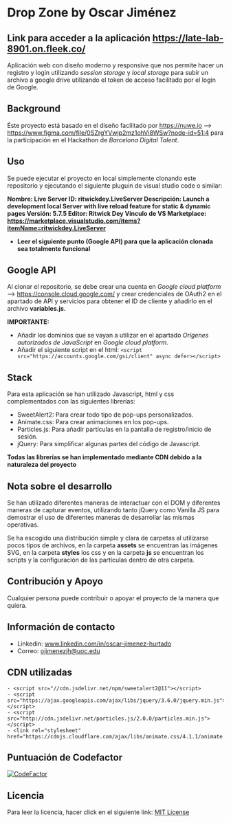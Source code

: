 # Drop Zone by Oscar Jiménez
## Link para acceder a la aplicación https://late-lab-8901.on.fleek.co/

Aplicación web con diseño moderno y responsive que nos permite hacer un registro y login utilizando *session storage* y *local storage* para subir un archivo a google drive utilizando el token de acceso facilitado por el login de Google.

## Background
Éste proyecto está basado en el diseño facilitado por https://nuwe.io --> https://www.figma.com/file/0SZrgYVwjp2mz1ohVi8WSw?node-id=51:4 para la participación en el Hackathon de *Barcelona Digital Talent*.

## Uso
Se puede ejecutar el proyecto en local simplemente clonando este repositorio y ejecutando el siguiente pluguin de visual studio code o similar:  

**Nombre: Live Server
ID: ritwickdey.LiveServer
Descripción: Launch a development local Server with live reload feature for static & dynamic pages
Versión: 5.7.5
Editor: Ritwick Dey
Vínculo de VS Marketplace: https://marketplace.visualstudio.com/items?itemName=ritwickdey.LiveServer**
- **Leer el siguiente punto (Google API) para que la aplicación clonada sea totalmente funcional**

## Google API
Al clonar el repositorio, se debe crear una cuenta en *Google cloud platform* --> https://console.cloud.google.com/ y crear credenciales de OAuth2 en el apartado de API y servicios para obtener el ID de cliente y añadirlo en el archivo **variables.js.**

**IMPORTANTE:**
- Añadir los dominios que se vayan a utilizar en el apartado *Orígenes autorizados de JavaScript* en *Google cloud platform*. 
- Añadir el siguiente script en el html: `<script src="https://accounts.google.com/gsi/client" async defer></script>`

## Stack
Para esta aplicación se han utilizado Javascript, html y css complementados con las siguientes librerías:
- SweetAlert2: Para crear todo tipo de pop-ups personalizados.
- Animate.css: Para crear animaciones en los pop-ups.
- Particles.js: Para añadir partículas en la pantalla de registro/inicio de sesión.
- jQuery: Para simplificar algunas partes del código de Javascript.

**Todas las librerías se han implementado mediante CDN debido a la naturaleza del proyecto**

## Nota sobre el desarrollo
Se han utilizado diferentes maneras de interactuar con el DOM y diferentes maneras de capturar eventos, utilizando tanto jQuery como Vanilla JS para demostrar el uso de diferentes maneras de desarrollar las mismas operativas.

Se ha escogido una distribución simple y clara de carpetas al utilizarse pocos tipos de archivos, en la carpeta **assets** se encuentran las imágenes SVG, en la carpeta **styles** los css y en la carpeta **js** se encuentran los scripts y la configuración de las partículas dentro de otra carpeta.

## Contribución y Apoyo
Cualquier persona puede contribuir o apoyar el proyecto de la manera que quiera.

## Información de contacto
- Linkedin: www.linkedin.com/in/oscar-jimenez-hurtado
- Correo: <ojimenezjh@uoc.edu>

## CDN utilizadas
```
- <script src="//cdn.jsdelivr.net/npm/sweetalert2@11"></script>
- <script src="https://ajax.googleapis.com/ajax/libs/jquery/3.6.0/jquery.min.js"></script>
- <script src="http://cdn.jsdelivr.net/particles.js/2.0.0/particles.min.js"></script>
- <link rel="stylesheet" href="https://cdnjs.cloudflare.com/ajax/libs/animate.css/4.1.1/animate.min.css"/>
```
## Puntuación de Codefactor
[![CodeFactor](https://www.codefactor.io/repository/github/ojimenezjh/hackaton-creu-roja-dropzone/badge)](https://www.codefactor.io/repository/github/ojimenezjh/hackaton-creu-roja-dropzone)

## Licencia
Para leer la licencia, hacer click en el siguiente link:
[MIT License](https://github.com/ojimenezjh/Hackaton-Creu-Roja-DropZone/blob/main/LICENSE)
